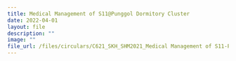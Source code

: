 ```yaml
---
title: Medical Management of S11@Punggol Dormitory Cluster
date: 2022-04-01
layout: file
description: ""
image: ""
file_url: /files/circulars/C621_SKH_SHM2021_Medical Management of S11-Punggol Dormitory Cluster.pdf
---
```

